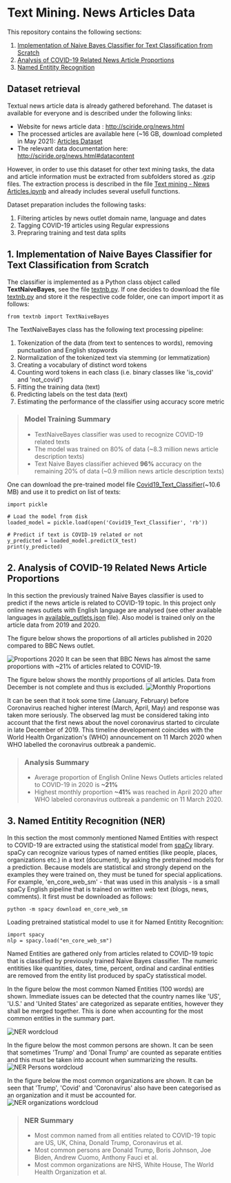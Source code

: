 # Text Mining. News Articles Data

This repository contains the following sections:
1. [Implementation of Naive Bayes Classifier for Text Classification from Scratch](#1-implementation-of-naive-bayes-classifier-for-text-classification-from-scratch)
2. [Analysis of COVID-19 Related News Article Proportions](#2-analysis-of-covid-19-related-news-article-proportions)
3. [Named Entitity Recognition](#3-named-entitity-recognition-ner)

## Dataset retrieval

Textual news article data is already gathered beforehand. The dataset is available for everyone and is described under the following links:
- Website for news article data : <http://sciride.org/news.html>
- The processed articles are available here (~16 GB, download completed in May 2021): [Articles Dataset](https://news-mine.s3.eu-west-2.amazonaws.com/processed.tar.gz)
- The relevant data documentation here: <http://sciride.org/news.html#datacontent>

However, in order to use this dataset for other text mining tasks, the data and article information must be extracted from subfolders stored as .gzip files.
The extraction process is described in the file [Text mining - News Articles.ipynb](./Text%20mining%20-%20News%20Articles.ipynb) and already includes several usefull functions.

Dataset preparation includes the following tasks: 
1. Filtering articles by news outlet domain name, language and dates
2. Tagging COVID-19 articles using Regular expressions
3. Prepraring training and test data splits

## 1. Implementation of Naive Bayes Classifier for Text Classification from Scratch

The classifier is implemented as a Python class object called **TextNaiveBayes**, see the file [textnb.py](./textnb.py).
If one decides to download the file [textnb.py](./textnb.py) and store it the respective code folder, one can import import it as follows:

    from textnb import TextNaiveBayes

The TextNaiveBayes class has the following text processing pipeline:
1. Tokenization of the data (from text to sentences to words), removing punctuation and English stopwords
2. Normalization of the tokenized text via stemming (or lemmatization)
3. Creating a vocabulary of distinct word tokens
4. Counting word tokens in each class (i.e. binary classes like 'is_covid' and 'not_covid')
5. Fitting the training data (text)
6. Predicting labels on the test data (text)
7. Estimating the performance of the classifier using accuracy score metric

>### Model Training Summary
>- TextNaiveBayes classifier was used to recognize COVID-19 related texts
>- The model was trained on 80% of data (~8.3 million news article description texts)
>- Text Naive Bayes classifier achieved **96%** accuracy on the remaining 20% of data (~0.9 million news article description texts)

One can download the pre-trained model file [Covid19_Text_Classifier](./Covid19_Text_Classifier)(~10.6 MB) and use it to predict on list of texts:

	import pickle

	# Load the model from disk
	loaded_model = pickle.load(open('Covid19_Text_Classifier', 'rb'))

	# Predict if text is COVID-19 related or not
	y_predicted = loaded_model.predict(X_test)
	print(y_predicted)

## 2. Analysis of COVID-19 Related News Article Proportions
In this section the previously trained Naive Bayes classifier is used to predict if the news article is related to COVID-19 topic.
In this project only online news outlets with English language are analysed (see other available languages in [available_outlets.json](./available_outlets.json) file). Also model is trained only on the article data from 2019 and 2020.

The figure below shows the proportions of all articles published in 2020 compared to BBC News outlet.

![Proportions 2020](./Results/covid19_proportion_2020.png "Proportion of COVID-19 Related Articles")
It can be seen that BBC News has almost the same proportions with ~21% of articles related to COVID-19.

The figure below shows the monthly proportions of all articles. Data from December is not complete and thus is excluded.
![Monthly Proportions](./Results/covid19_proportion_monthly_2020.png "Monthly Proportion of COVID-19 Related Articles")

It can be seen that it took some time (January, February) before Coronavirus reached higher interest (March, April, May) and response was taken more seriously. The observed lag must be considered taking into account that the first news about the novel coronavirus started to circulate in late December of 2019.
This timeline developement coincides with the World Health Organization's (WHO) announcement on 11 March 2020 when WHO labelled the coronavirus outbreak a pandemic.

>### Analysis Summary
>- Average proportion of English Online News Outlets articles related to COVID-19 in 2020 is **~21%**
>- Highest monthly proportion **~41%** was reached in April 2020 after WHO labeled coronavirus outbreak a pandemic on 11 March 2020.

## 3. Named Entitity Recognition (NER)
In this section the most commonly mentioned Named Entities with respect to COVID-19 are extracted using the statistical model from [spaCy](https://spacy.io/) library.
spaCy can recognize various types of named entities (like people, places, organizations etc.) in a text (document), by asking the pretrained models for a prediction. Because models are statistical and strongly depend on the examples they were trained on, they must be tuned for special applications. 
For example, 'en_core_web_sm' - that was used in this analysis - is a small spaCy English pipeline that is trained on written web text (blogs, news, comments). It first must be downloaded as follows:

	python -m spacy download en_core_web_sm

Loading pretrained statistical model to use it for Named Entitity Recognition:

	import spacy
	nlp = spacy.load("en_core_web_sm")

Named Entities are gathered only from articles related to COVID-19 topic that is classified by previously trained Naive Bayes classifier.
The numeric entitities like quantities, dates, time, percent, ordinal and cardinal entities are removed from the entity list produced by spaCy statisstical model. 

In the figure below the most common Named Entities (100 words) are shown. Immediate issues can be detected that the country names like 'US', 'U.S.' and 'United States' are categorized as separate entities, however they shall be merged together. This is done when accounting for the most common entities in the summary part.
 
![NER wordcloud](./Results/covid19_ner_wordcloud.png "Most Common Named Entities COVID-19 NER")

In the figure below the most common persons are shown. It can be seen that sometimes 'Trump' and 'Donal Trump' are counted as separate entities and this must be taken into account when summarizing the results.
![NER Persons wordcloud](./Results/covid19_persons_wordcloud.png "Most Common Person COVID-19 NER")

In the figure below the most common organizations are shown. It can be seen that 'Trump', 'Covid' and 'Coronavirus' also have been categorised as an organization and it must be accounted for.
![NER organizations wordcloud](./Results/covid19_organizations_wordcloud.png "Most Common Organizations COVID-19 NER")

>### NER Summary
>- Most common named from all entities related to COVID-19 topic are US, UK, China, Donald Trump, Coronavirus et al.
>- Most common persons are Donald Trump, Boris Johnson, Joe Biden, Andrew Cuomo, Anthony Fauci et al.
>- Most common organizations are NHS, White House, The World Health Organization et al.